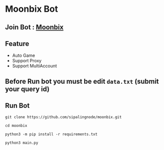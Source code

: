 # Moonbix Bot
## Join Bot : [Moonbix](https://t.me/Binance_Moonbix_bot/start?startApp=ref_1104416016&startapp=ref_1104416016&utm_medium=web_share_copy)

## Feature
- Auto Game
- Support Proxy
- Support MultiAccount

## Before Run bot you must be edit `data.txt` (submit your query id)

## Run Bot
```
git clone https://github.com/sipalingnode/moonbix.git
```
```
cd moonbix
```
```
python3 -m pip install -r requirements.txt
```
```
python3 main.py
```
